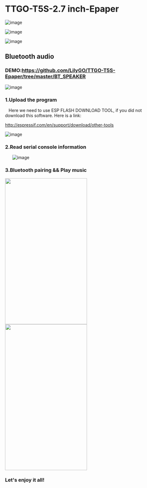 # TTGO-T5S-2.7 inch-Epaper

![image](https://github.com/LilyGO/TTGO-T5-V1.9-Epaper/blob/master/image/image.jpg)

![image](https://github.com/LilyGO/TTGO-T5-V1.9-Epaper/blob/master/image/9%20(1).jpg)

![image](https://github.com/LilyGO/TTGO-T5-V1.9-Epaper/blob/master/image/8%20(1).jpg)

## Bluetooth audio

### DEMO:https://github.com/LilyGO/TTGO-T5S-Epaper/tree/master/BT_SPEAKER

![image](https://github.com/LilyGO/TTGO-TM-ESP32/blob/master/Image/image1.jpg)

### 1.Upload the program

    Here we need to use ESP FLASH DOWNLOAD TOOL, if you did not download this software. Here is a link:
    
http://espressif.com/en/support/download/other-tools
    
![image](https://github.com/LilyGO/TTGO-TM-ESP32/blob/master/Image/Screenshot_3.png)
      
### 2.Read serial console information
      
![image](https://github.com/LilyGO/TTGO-TM-ESP32/blob/master/Image/Screenshot_4.png)
      
### 3.Bluetooth pairing && Play music

<img width="270" height="480" src="https://github.com/LilyGO/TTGO-TM-ESP32/blob/master/Image/IMG_20180609_164527.png"/> <img width="270" height="480" src="https://github.com/LilyGO/TTGO-TM-ESP32/blob/master/Image/Screenshot_20180609-164540.png"/>

### Let's enjoy it all!
